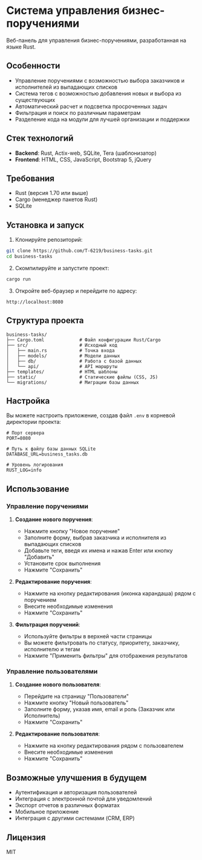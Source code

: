 # Система управления бизнес-поручениями

Веб-панель для управления бизнес-поручениями, разработанная на языке Rust.

## Особенности

- Управление поручениями с возможностью выбора заказчиков и исполнителей из выпадающих списков
- Система тегов с возможностью добавления новых и выбора из существующих
- Автоматический расчет и подсветка просроченных задач
- Фильтрация и поиск по различным параметрам
- Разделение кода на модули для лучшей организации и поддержки

## Стек технологий

- **Backend**: Rust, Actix-web, SQLite, Tera (шаблонизатор)
- **Frontend**: HTML, CSS, JavaScript, Bootstrap 5, jQuery

## Требования

- Rust (версия 1.70 или выше)
- Cargo (менеджер пакетов Rust)
- SQLite

## Установка и запуск

1. Клонируйте репозиторий:
```bash
git clone https://github.com/T-6219/business-tasks.git
cd business-tasks
```

2. Скомпилируйте и запустите проект:
```bash
cargo run
```

3. Откройте веб-браузер и перейдите по адресу:
```
http://localhost:8080
```

## Структура проекта

```
business-tasks/
├── Cargo.toml             # Файл конфигурации Rust/Cargo
├── src/                   # Исходный код
│   ├── main.rs            # Точка входа
│   ├── models/            # Модели данных
│   ├── db/                # Работа с базой данных
│   └── api/               # API маршруты
├── templates/             # HTML шаблоны
├── static/                # Статические файлы (CSS, JS)
└── migrations/            # Миграции базы данных
```

## Настройка

Вы можете настроить приложение, создав файл `.env` в корневой директории проекта:

```
# Порт сервера
PORT=8080

# Путь к файлу базы данных SQLite
DATABASE_URL=business_tasks.db

# Уровень логирования
RUST_LOG=info
```

## Использование

### Управление поручениями

1. **Создание нового поручения**:
   - Нажмите кнопку "Новое поручение"
   - Заполните форму, выбрав заказчика и исполнителя из выпадающих списков
   - Добавьте теги, введя их имена и нажав Enter или кнопку "Добавить"
   - Установите срок выполнения
   - Нажмите "Сохранить"

2. **Редактирование поручения**:
   - Нажмите на кнопку редактирования (иконка карандаша) рядом с поручением
   - Внесите необходимые изменения
   - Нажмите "Сохранить"

3. **Фильтрация поручений**:
   - Используйте фильтры в верхней части страницы
   - Вы можете фильтровать по статусу, приоритету, заказчику, исполнителю и тегам
   - Нажмите "Применить фильтры" для отображения результатов

### Управление пользователями

1. **Создание нового пользователя**:
   - Перейдите на страницу "Пользователи"
   - Нажмите кнопку "Новый пользователь"
   - Заполните форму, указав имя, email и роль (Заказчик или Исполнитель)
   - Нажмите "Сохранить"

2. **Редактирование пользователя**:
   - Нажмите на кнопку редактирования рядом с пользователем
   - Внесите необходимые изменения
   - Нажмите "Сохранить"

## Возможные улучшения в будущем

- Аутентификация и авторизация пользователей
- Интеграция с электронной почтой для уведомлений
- Экспорт отчетов в различных форматах
- Мобильное приложение
- Интеграция с другими системами (CRM, ERP)

## Лицензия

MIT
